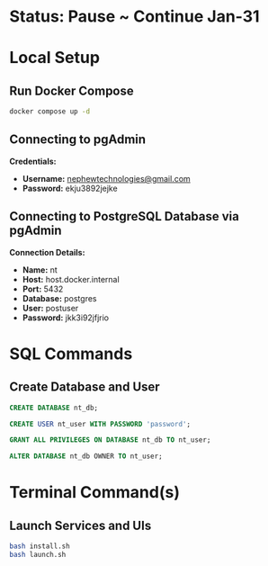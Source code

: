 # Status: Pause ~ Continue Jan-31

# Local Setup

## Run Docker Compose

```bash
docker compose up -d
```

## Connecting to pgAdmin

**Credentials:**
- **Username:** nephewtechnologies@gmail.com
- **Password:** ekju3892jejke

## Connecting to PostgreSQL Database via pgAdmin

**Connection Details:**
- **Name:** nt
- **Host:** host.docker.internal
- **Port:** 5432
- **Database:** postgres
- **User:** postuser
- **Password:** jkk3i92jfjrio

# SQL Commands

## Create Database and User

```sql
CREATE DATABASE nt_db;

CREATE USER nt_user WITH PASSWORD 'password';

GRANT ALL PRIVILEGES ON DATABASE nt_db TO nt_user;

ALTER DATABASE nt_db OWNER TO nt_user;
```

# Terminal Command(s)

## Launch Services and UIs

```bash
bash install.sh
bash launch.sh
```